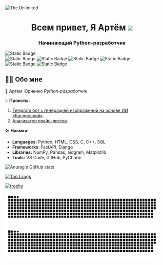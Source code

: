 <img align="center" src="https://github.com/Electr0dus/Electr0dus/blob/main/dribbble_gif.gif" alt="The Unlimited">
<h1 align="center">Всем привет, Я Артём</a> 
<img src="https://github.com/blackcater/blackcater/raw/main/images/Hi.gif" height="32"/></h1>
<h3 align="center">Начинающий Python-разработчик</h3>
<img alt="Static Badge" src="https://img.shields.io/badge/-%D0%94%D0%BB%D1%8F%20%D1%81%D0%B2%D1%8F%D0%B7%D0%B8%20%D1%81%D0%BE%20%D0%BC%D0%BD%D0%BE%D0%B9-green?style=plastic&logo=telegram&link=https%3A%2F%2Ft.me%2Felectr0dus">
<div>
  <img alt="Static Badge" src="https://img.shields.io/badge/py-python-green?style=plastic&logo=python"> 
  <img alt="Static Badge" src="https://img.shields.io/badge/-PostreSQL-green?style=plastic&logo=postgresql">
  <img alt="Static Badge" src="https://img.shields.io/badge/-HTML-green?style=plastic&logo=html5">
  <img alt="Static Badge" src="https://img.shields.io/badge/-django-green?style=plastic&logo=django&logoColor=red">
  <img alt="Static Badge" src="https://img.shields.io/badge/-Git-green?style=plastic&logo=git">
  <img alt="Static Badge" src="https://img.shields.io/badge/-FastAPI-green?style=plastic&logo=fastapi">
</div>

## 🙋‍♂️ Обо мне

🚀 Артем Юрченко
*Python-разработчик*  

💡 **Проекты:**
1. <a href="https://github.com/Electr0dus/IMGi_bot.git">Telegram бот с генерацией изображений на основе ИИ «Кандинский»</a>.
2. <a href="https://github.com/Electr0dus/Price-List-Analyzer.git">Анализатор прайс-листов</a>.

🛠️ **Навыки:**
- **Languages:** Python, HTML, CSS, C, C++, SQL
- **Frameworks:** FastAPI, Django
- **Libraries:** NumPy, Pandas, aiogram, Matplotlib
- **Tools:** VS Code, GitHub, PyCharm

![Anurag's GitHub stats](https://github-readme-stats.vercel.app/api?username=electr0dus&theme=highcontrast_icons=true)

[![Top Langs](https://github-readme-stats.vercel.app/api/top-langs/?username=electr0dus&layout=donut)](https://github.com/anuraghazra/github-readme-stats)

[![trophy](https://github-profile-trophy.vercel.app/?username=electr0dus&theme=onedark)](https://github.com/ryo-ma/github-profile-trophy)

![github contribution grid snake animation](https://raw.githubusercontent.com/teuchezh/teuchezh/output/github-contribution-grid-snake-dark.svg#gh-dark-mode-only)![github contribution grid snake animation](https://raw.githubusercontent.com/teuchezh/teuchezh/output/github-contribution-grid-snake.svg#gh-light-mode-only)
